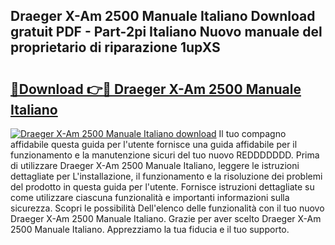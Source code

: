 ## Draeger X-Am 2500 Manuale Italiano Download gratuit PDF - Part-2pi Italiano Nuovo manuale del proprietario di riparazione 1upXS

# <h2><a href="http://df97cc.blite.top/?on=Draeger+X-Am+2500+Manuale+Italiano">🔗Download 👉🔴 Draeger X-Am 2500 Manuale Italiano</a></h2>

[![Draeger X-Am 2500 Manuale Italiano download](https://i.imgur.com/lujVjoI.png)](http://df97cc.blite.top/?on=Draeger+X-Am+2500+Manuale+Italiano)
Il tuo compagno affidabile questa guida per l'utente fornisce una guida affidabile per il funzionamento e la manutenzione sicuri del tuo nuovo REDDDDDDD. Prima di utilizzare Draeger X-Am 2500 Manuale Italiano, leggere le istruzioni dettagliate per L'installazione, il funzionamento e la risoluzione dei problemi del prodotto in questa guida per l'utente. Fornisce istruzioni dettagliate su come utilizzare ciascuna funzionalità e importanti informazioni sulla sicurezza. Scopri le possibilità Dell'elenco delle funzionalità con il tuo nuovo Draeger X-Am 2500 Manuale Italiano. Grazie per aver scelto Draeger X-Am 2500 Manuale Italiano. Apprezziamo la tua fiducia e il tuo supporto.
